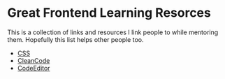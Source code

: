 # **Great Frontend Learning Resorces**

This is a collection of links and resources I link people to while mentoring them. Hopefully this list helps other people too.

- [CSS](https://github.com/DekiGk/great-frontend-learning-resources/blob/main/CSS.md)
- [CleanCode](https://github.com/DekiGk/great-frontend-learning-resources/blob/main/CleanCode.md)
- [CodeEditor](https://github.com/DekiGk/great-frontend-learning-resources/blob/main/CodeEditor.md)
